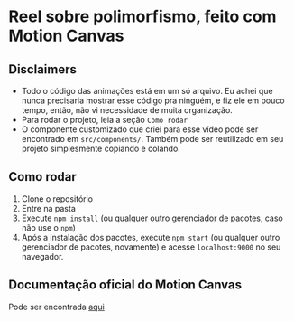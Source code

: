 # Reel sobre polimorfismo, feito com Motion Canvas
## Disclaimers
- Todo o código das animações está em um só arquivo. Eu achei que nunca precisaria mostrar esse código pra ninguém, e fiz ele em pouco tempo, então, não vi necessidade de muita organização.
- Para rodar o projeto, leia a seção `Como rodar`
- O componente customizado que criei para esse vídeo pode ser encontrado em `src/components/`. Também pode ser reutilizado em seu projeto simplesmente copiando e colando.

## Como rodar
1. Clone o repositório
2. Entre na pasta
3. Execute `npm install` (ou qualquer outro gerenciador de pacotes, caso não use o `npm`)
4. Após a instalação dos pacotes, execute `npm start` (ou qualquer outro gerenciador de pacotes, novamente) e acesse `localhost:9000` no seu navegador.

## Documentação oficial do Motion Canvas
Pode ser encontrada [aqui](https://motioncanvas.io/)
